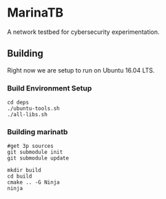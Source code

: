 # MarinaTB
A network testbed for cybersecurity experimentation.

## Building

Right now we are setup to run on Ubuntu 16.04 LTS.

### Build Environment Setup

```shell
cd deps
./ubuntu-tools.sh
./all-libs.sh
```

### Building marinatb

```shell
#get 3p sources
git submodule init
git submodule update

mkdir build
cd build
cmake .. -G Ninja
ninja
```
